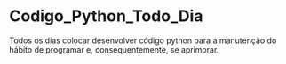 # Codigo_Python_Todo_Dia
Todos os dias colocar desenvolver código python para a manutenção do hábito de programar e, consequentemente, se aprimorar.
